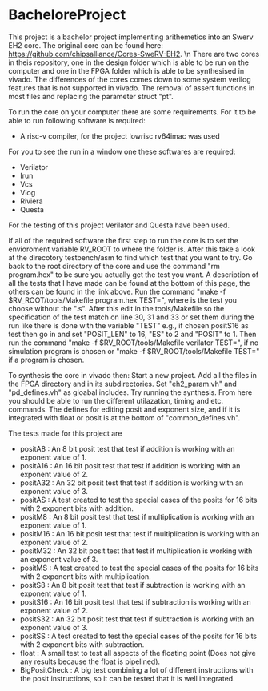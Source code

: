 # BacheloreProject
 This project is a bachelor project implementing arithemetics into an Swerv EH2 core.
 The original core can be found here: https://github.com/chipsalliance/Cores-SweRV-EH2. \n
 There are two cores in theis repository, one in the design folder which is able to be run on the computer and one in the FPGA folder which is able to be synthesised in vivado.
 The differences of the cores comes down to some system verilog features that is not supported in vivado.
 The removal of assert functions in most files and replacing the parameter struct "pt".
 
 
 
 
 
 To run the core on your computer there are some requirements.
 For it to be able to run following software is required:
  - A risc-v compiler, for the project lowrisc rv64imac was used
 
 For you to see the run in a window one these softwares are required:
  - Verilator
  - Irun
  - Vcs
  - Vlog
  - Riviera
  - Questa

 For the testing of this project Verilator and Questa have been used.

 If all of the required software the first step to run the core is to set the envioroment variable RV_ROOT to where the folder is.
 After this take a look at the direcotory testbench/asm to find which test that you want to try.
 Go back to the root directory of the core and use the command "rm program.hex" to be sure you actually get the test you want.
 A description of all the tests that I have made can be found at the bottom of this page, the others can be found in the link above.
 Run the command "make -f $RV_ROOT/tools/Makefile program.hex TEST=<test>", where <test> is the test you choose without the ".s".
 After this edit in the tools/Makefile so the specification of the test match on line 30, 31 and 33 or set them during the run like there is done with the variable "TEST" e.g., if chosen positS16 as test then go in and set "POSIT_LEN" to 16, "ES" to 2 and "POSIT" to 1.
 Then run the command "make -f $RV_ROOT/tools/Makefile verilator TEST=<test>", if no simulation program is chosen or "make -f $RV_ROOT/tools/Makefile <simulator> TEST=<test>" if a program is chosen.
 
 
 
 
 
To synthesis the core in vivado then:
Start a new project.
Add all the files in the FPGA directory and in its subdirectories.
Set "eh2_param.vh" and "pd_defines.vh" as gloabal includes.
Try running the synthesis.
From here you should be able to run the different utilazation, timing and etc. commands.
The defines for editing posit and exponent size, and if it is integrated with float or posit is at the bottom of "common_defines.vh".

 
 
 
The tests made for this project are
- positA8       : An 8 bit posit test that test if addition is working with an exponent value of 1.
- positA16      : An 16 bit posit test that test if addition is working with an exponent value of 2.
- positA32      : An 32 bit posit test that test if addition is working with an exponent value of 3.
- positAS       : A test created to test the special cases of the posits for 16 bits with 2 exponent bits with addition.
- positM8       : An 8 bit posit test that test if multiplication is working with an exponent value of 1.
- positM16      : An 16 bit posit test that test if multiplication is working with an exponent value of 2.
- positM32      : An 32 bit posit test that test if multiplication is working with an exponent value of 3.
- positMS       : A test created to test the special cases of the posits for 16 bits with 2 exponent bits with multiplication.
- positS8       : An 8 bit posit test that test if subtraction is working with an exponent value of 1.
- positS16      : An 16 bit posit test that test if subtraction is working with an exponent value of 2.
- positS32      : An 32 bit posit test that test if subtraction is working with an exponent value of 3.
- positSS       : A test created to test the special cases of the posits for 16 bits with 2 exponent bits with subtraction.
- float         : A small test to test all aspects of the floating point (Does not give any results because the float is pipelined).
- BigPositCheck : A big test combining a lot of different instructions with the posit instructions, so it can be tested that it is well integrated.
